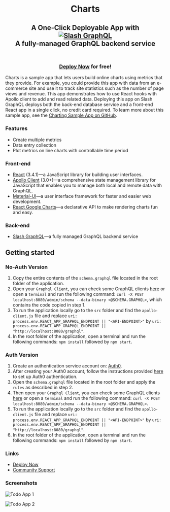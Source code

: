 <div style="padding-top: 5px; padding-bottom: 10px;">
  <h1 align="center">Charts</h1>
  <h2 align="center">
    A One-Click Deployable App with<br />
    <a href="https://dgraph.io/slash-graphql" target="_blank">
      <img src="https://dgraph.io/assets/images/slashgraphql-logo.svg" alt="Slash GraphQL" />
    </a><br />
    A fully-managed GraphQL backend service
  </h2>
</div>

<h3 align="center"><a href="https://dgraph.io/docs/learn/developer/todo-app-tutorial/todo-deploy/" target="_blank">Deploy Now</a> for free!</h3>

Charts is a sample app that lets users build online charts using metrics that they provide. For example, you could provide this app with data from an e-commerce site and use it to track site statistics such as the number of page views and revenue. This app demonstrates how to use React hooks with Apollo client to add and read related data. Deploying this app on Slash GraphQL deploys both the back-end database service and a front-end React app in a single click, no credit card required. To learn more about this sample app, see the [Charting Sample App on GitHub](https://github.com/dgraph-io/graphql-sample-apps/tree/master/charting).

### Features
- Create multiple metrics
- Data entry collection
- Plot metrics on line charts with controllable time period

### Front-end
- [React](https://reactjs.org/) (3.4.1)—a JavaScript library for building user interfaces.
- [Apollo Client](https://www.npmjs.com/package/apollo-client) (3.0+)—a comprehensive state management library for JavaScript that enables you to manage both local and remote data with GraphQL.
- [Material-UI](https://material-ui.com/)—a user interface framework for faster and easier web development.
- [React Google Charts](https://react-google-charts.com/)—a declarative API to make rendering charts fun and easy.

### Back-end
- [Slash GraphQL](https://dgraph.io/slash-graphql)—a fully managed GraphQL backend service

## Getting started

### No-Auth Version

1. Copy the entire contents of the `schema.graphql` file located in the root folder of the application.
2. Open your `Graphql Client`, you can check some GraphQL clients [here](https://dgraph.io/docs/graphql/quick-start/#testing-your-graphql-api) or open a `terminal` and run the following command: `curl -X POST localhost:8080/admin/schema --data-binary <@SCHEMA.GRAPHQL>`, which contains the code copied in step 1.
4. To run the application locally go to the `src` folder and find the `apollo-client.js` file and replace `uri: process.env.REACT_APP_GRAPHQL_ENDPOINT || "<API-ENDPOINT>"` by `uri: process.env.REACT_APP_GRAPHQL_ENDPOINT || "http://localhost:8080/graphql"`.
3. In the root folder of the application, open a terminal and run the following commands: `npm install` followed by `npm start`.

### Auth Version

1. Create an authentication service account on: [Auth0](https://auth0.com/).
2. After creating your Auth0 account, follow the instructions provided [here](https://dgraph.io/docs/learn/developer/todo-app-tutorial/todo-auth0-jwt/) to set up Auth0 authentication.
3. Open the `schema.graphql` file located in the root folder and apply the `rules` as described in step 2.
4. Then open your `Graphql Client`, you can check some GraphQL clients [here](https://dgraph.io/docs/graphql/quick-start/#testing-your-graphql-api) or open a ` terminal ` and run the following command: `curl -X POST localhost:8080/admin/schema --data-binary <@SCHEMA.GRAPHQL>`.
5. To run the application locally go to the `src` folder and find the `apollo-client.js` file and replace `uri: process.env.REACT_APP_GRAPHQL_ENDPOINT || "<API-ENDPOINT>"` by `uri: process.env.REACT_APP_GRAPHQL_ENDPOINT || "http://localhost:8080/graphql"`.
6. In the root folder of the application, open a terminal and run the following commands: `npm install` followed by `npm start`.


### Links
- [Deploy Now](https://dgraph.io/docs/learn/developer/todo-app-tutorial/todo-deploy/)
- [Community Support](https://discuss.dgraph.io/)

### Screenshots

![Todo App 1](./screenshots/home.png)

![Todo App 2](./screenshots/metrics.png)